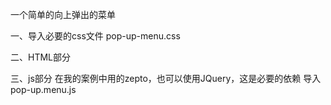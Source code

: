 一个简单的向上弹出的菜单

一、导入必要的css文件 
	pop-up-menu.css

二、HTML部分
	<div id="menu"></div>
	
三、js部分
	在我的案例中用的zepto，也可以使用JQuery，这是必要的依赖
	导入pop-up.menu.js
	<script type="text/javascript">
		var pop = new popMenu("#menu", {
				position:{
					left:1,
					bottom:1
					//默认是右下角，单位rem
				},
				size:{
					width:4,
					height:4
					//默认大小，单位rem
				},
				title: "弹出菜单",
				menu:[
					{
						title:"item1",
						data:{
							//点击时回调的数据
						}
					},
					{
						title:"item2",
						data:{
							//点击时回调的数据
						}
					},
					{
						title:"item3",
						data:{
							//点击时回调的数据
						}
					}
				],
				
				callback: function(index, data) {
					//点击菜单回调
					console.log(index + data)
				}
			})
		</script>


